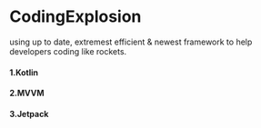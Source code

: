 # CodingExplosion
using up to date, extremest efficient &amp; newest framework to help developers coding like rockets.

#### 1.Kotlin
#### 2.MVVM
#### 3.Jetpack